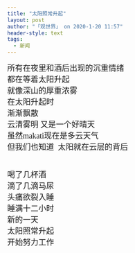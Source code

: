 ```yaml
---
title: "太阳照常升起"
layout: post
author: "「观世界」 on 2020-1-20 11:57"
header-style: text
tags:
  - 新闻
---
```


<head></head>
<body>
 <font face="微软雅黑"><font size="4">所有在夜里和酒后出现的沉重情绪</font></font>
 <br> 
 <font face="微软雅黑"><font size="4">都在等着太阳升起</font></font>
 <br> 
 <font face="微软雅黑"><font size="4">就像深山的厚重浓雾</font></font>
 <br> 
 <font face="微软雅黑"><font size="4">在太阳升起时</font></font>
 <br> 
 <font face="微软雅黑"><font size="4">渐渐飘散</font></font>
 <br> 
 <font face="微软雅黑"><font size="4">云清雾明 又是一个好晴天</font></font>
 <br> 
 <font face="微软雅黑"><font size="4">虽然makati现在是多云天气</font></font>
 <br> 
 <font face="微软雅黑"><font size="4">但我们也知道&nbsp;&nbsp;太阳就在云层的背后</font></font>
 <br> 
 <font face="微软雅黑"><font size="4"><br> </font></font>
 <br> 
 <font face="微软雅黑"><font size="4">喝了几杯酒</font></font>
 <br> 
 <font face="微软雅黑"><font size="4">滴了几滴马尿</font></font>
 <br> 
 <font face="微软雅黑"><font size="4">头痛欲裂入睡</font></font>
 <br> 
 <font face="微软雅黑"><font size="4">睡满十二小时</font></font>
 <br> 
 <font face="微软雅黑"><font size="4">新的一天</font></font>
 <br> 
 <font face="微软雅黑"><font size="4">太阳照常升起</font></font>
 <br> 
 <font face="微软雅黑"><font size="4">开始努力工作</font></font>
 <br>
</body>


